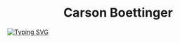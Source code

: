 <h1 align="center">Carson Boettinger </h1>
<a href="https://git.io/typing-svg"><img src="https://readme-typing-svg.demolab.com?font=Fira+Code&size=22&pause=1000&color=00F701&center=true&vCenter=true&multiline=true&random=false&width=435&lines=Data+Science+%2B+Econometrics" alt="Typing SVG" /></a>
